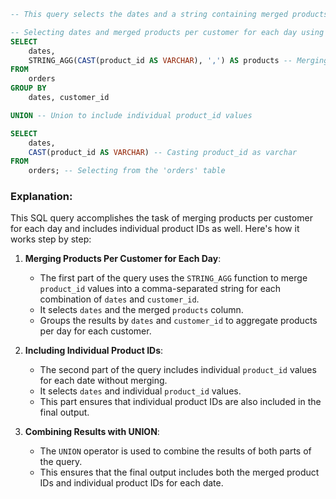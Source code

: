 ```SQL
-- This query selects the dates and a string containing merged products per customer for each day from the 'orders' table.

-- Selecting dates and merged products per customer for each day using STRING_AGG function
SELECT 
    dates, 
    STRING_AGG(CAST(product_id AS VARCHAR), ',') AS products -- Merging product_id values into a comma-separated string
FROM  
    orders 
GROUP BY 
    dates, customer_id 

UNION -- Union to include individual product_id values

SELECT 
    dates,
    CAST(product_id AS VARCHAR) -- Casting product_id as varchar
FROM 
    orders; -- Selecting from the 'orders' table

```

### Explanation:

This SQL query accomplishes the task of merging products per customer for each day and includes individual product IDs as well. Here's how it works step by step:

1. **Merging Products Per Customer for Each Day**:
   - The first part of the query uses the `STRING_AGG` function to merge `product_id` values into a comma-separated string for each combination of `dates` and `customer_id`.
   - It selects `dates` and the merged `products` column.
   - Groups the results by `dates` and `customer_id` to aggregate products per day for each customer.

2. **Including Individual Product IDs**:
   - The second part of the query includes individual `product_id` values for each date without merging.
   - It selects `dates` and individual `product_id` values.
   - This part ensures that individual product IDs are also included in the final output.

3. **Combining Results with UNION**:
   - The `UNION` operator is used to combine the results of both parts of the query.
   - This ensures that the final output includes both the merged product IDs and individual product IDs for each date.
```
